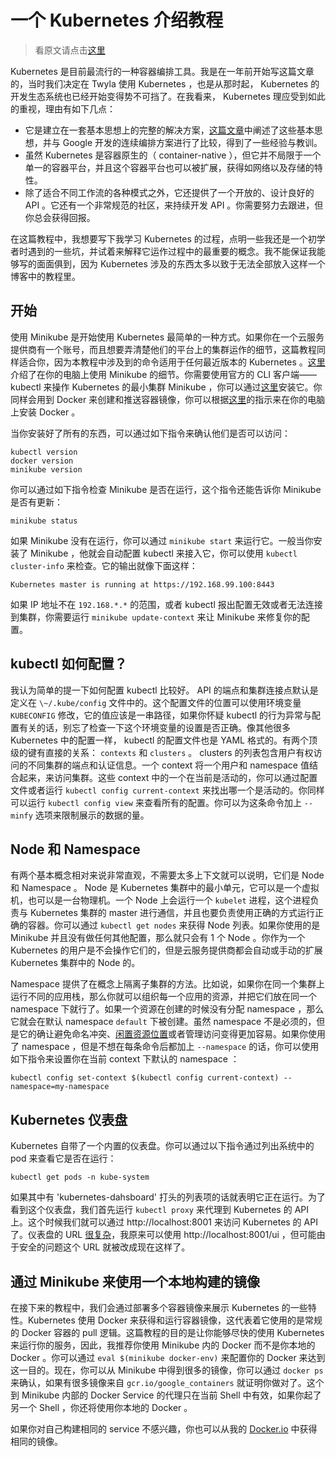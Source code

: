 # 一个 Kubernetes 介绍教程

> 看原文请点击[这里](http://okigiveup.net/a-tutorial-introduction-to-kubernetes/)

Kubernetes 是目前最流行的一种容器编排工具。我是在一年前开始写这篇文章的，当时我们决定在 Twyla 使用 Kubernetes ，也是从那时起， Kubernetes 的开发生态系统也已经开始变得势不可挡了。在我看来， Kubernetes 理应受到如此的重视，理由有如下几点：

* 它是建立在一套基本思想上的完整的解决方案，[这篇文章](https://research.google.com/pubs/archive/44843.pdf)中阐述了这些基本思想，并与 Google 开发的连续编排方案进行了比较，得到了一些经验与教训。
* 虽然 Kubernetes 是容器原生的（ container-native ），但它并不局限于一个单一的容器平台，并且这个容器平台也可以被扩展，获得如网络以及存储的特性。
* 除了适合不同工作流的各种模式之外，它还提供了一个开放的、设计良好的 API 。它还有一个非常规范的社区，来持续开发 API 。你需要努力去跟进，但你总会获得回报。

在这篇教程中，我想要写下我学习 Kubernetes 的过程，点明一些我还是一个初学者时遇到的一些坑，并试着来解释它运作过程中的最重要的概念。我不能保证我能够写的面面俱到，因为 Kubernetes 涉及的东西太多以致于无法全部放入这样一个博客中的教程里。

## 开始

使用 Minikube 是开始使用 Kubernetes 最简单的一种方式。如果你在一个云服务提供商有一个账号，而且想要弄清楚他们的平台上的集群运作的细节，这篇教程同样适合你，因为本教程中涉及到的命令适用于任何最近版本的 Kubernetes 。[这里](https://kubernetes.io/docs/getting-started-guides/minikube/)介绍了在你的电脑上使用 Minikube 的细节。你需要使用官方的 CLI 客户端—— kubectl 来操作 Kubernetes 的最小集群 Minikube ，你可以通过[这里](https://kubernetes.io/docs/tasks/tools/install-kubectl/)安装它。你同样会用到 Docker 来创建和推送容器镜像，你可以根据[这里](https://docs.docker.com/engine/installation/#supported-platforms)的指示来在你的电脑上安装 Docker 。

当你安装好了所有的东西，可以通过如下指令来确认他们是否可以访问：

    kubectl version
    docker version
    minikube version

你可以通过如下指令检查 Minikube 是否在运行，这个指令还能告诉你 Minikube 是否有更新：

    minikube status

如果 Minikube 没有在运行，你可以通过 `minikube start` 来运行它。一般当你安装了 Minikube ，他就会自动配置 kubectl 来接入它，你可以使用 `kubectl cluster-info` 来检查。它的输出就像下面这样：

    Kubernetes master is running at https://192.168.99.100:8443

如果 IP 地址不在 `192.168.*.*` 的范围，或者 kubectl 报出配置无效或者无法连接到集群，你需要运行 `minikube update-context` 来让 Minikube 来修复你的配置。

## kubectl 如何配置？

我认为简单的提一下如何配置 kubectl 比较好。 API 的端点和集群连接点默认是定义在 `\~/.kube/config` 文件中的。这个配置文件的位置可以使用环境变量 `KUBECONFIG` 修改，它的值应该是一串路径，如果你怀疑 kubectl 的行为异常与配置有关的话，别忘了检查一下这个环境变量的设置是否正确。像其他很多 Kubernetes 中的配置一样， kubectl 的配置文件也是 YAML 格式的。有两个顶级的键有直接的关系： `contexts` 和 `clusters` 。 clusters 的列表包含用户有权访问的不同集群的端点和认证信息。一个 context 将一个用户和 namespace 值结合起来，来访问集群。这些 context 中的一个在当前是活动的，你可以通过配置文件或者运行 `kubectl config current-context` 来找出哪一个是活动的。你同样可以运行 `kubectl config view` 来查看所有的配置。你可以为这条命令加上 `--minfy` 选项来限制展示的数据的量。

## Node 和 Namespace

有两个基本概念相对来说非常直观，不需要太多上下文就可以说明，它们是 Node 和 Namespace 。 Node 是 Kubernetes 集群中的最小单元，它可以是一个虚拟机，也可以是一台物理机。一个 Node 上会运行一个 `kubelet` 进程，这个进程负责与 Kubernetes 集群的 master 进行通信，并且也要负责使用正确的方式运行正确的容器。你可以通过 `kubectl get nodes` 来获得 Node 列表。如果你使用的是 Minikube 并且没有做任何其他配置，那么就只会有 1 个 Node 。你作为一个 Kubernetes 的用户是不会操作它们的，但是云服务提供商都会自动或手动的扩展 Kubernetes 集群中的 Node 的。

Namespace 提供了在概念上隔离子集群的方法。比如说，如果你在同一个集群上运行不同的应用栈，那么你就可以组织每一个应用的资源，并把它们放在同一个 namespace 下就行了。如果一个资源在创建的时候没有分配 namespace ，那么它就会在默认 namespace `default` 下被创建。虽然 namespace 不是必须的，但是它的确让避免命名冲突、[闲置资源位置](https://kubernetes.io/docs/concepts/policy/resource-quotas/)或者管理访问变得更加容易。如果你使用了 namespace ，但是不想在每条命令后都加上 `--namespace` 的话，你可以使用如下指令来设置你在当前 context 下默认的 namespace ：

    kubectl config set-context $(kubectl config current-context) --namespace=my-namespace

## Kubernetes 仪表盘

Kubernetes 自带了一个内置的仪表盘。你可以通过以下指令通过列出系统中的 pod 来查看它是否在运行：

    kubectl get pods -n kube-system

如果其中有 'kubernetes-dahsboard' 打头的列表项的话就表明它正在运行。为了看到这个仪表盘，我们首先运行 `kubectl proxy` 来代理到 Kubernetes 的 API 上。这个时候我们就可以通过 http://localhost:8001 来访问 Kubernetes 的 API 了。仪表盘的 URL [很复杂](http://localhost:8001/api/v1/namespaces/kube-system/services/https:kubernetes-dashboard:/proxy/)，我原来可以使用 http://localhost:8001/ui ，但可能由于安全的问题这个 URL 就被改成现在这样了。

## 通过 Minikube 来使用一个本地构建的镜像

在接下来的教程中，我们会通过部署多个容器镜像来展示 Kubernetes 的一些特性。Kubernetes 使用 Docker 来获得和运行容器镜像，这代表着它使用的是常规的 Docker 容器的 pull 逻辑。这篇教程的目的是让你能够尽快的使用 Kubernetes 来运行你的服务，因此，我推荐你使用 Minikube 内的 Docker 而不是你本地的 Docker 。你可以通过 `eval $(minikube docker-env)` 来配置你的 Docker 来达到这一目的。现在，你可以从 Minikube 中得到很多的镜像，你可以通过 `docker ps` 来确认，如果有很多镜像来自 `gcr.io/google_containers` 就证明你做对了。这个到 Minikube 内部的 Docker Service 的代理只在当前 Shell 中有效，如果你起了另一个 Shell ，你还将使用你本地的 Docker 。

如果你对自己构建相同的 service 不感兴趣，你也可以从我的 [Docker.io](https://hub.docker.com/r/afroisalreadyin/) 中获得相同的镜像。
